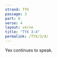 ```yaml
---
strand: TYX
passage: 3
part: 0
verse: 4
layout: verse
title: "TYX 3:4"
permalink: /TYX/3/4/
---
```

Yex continues to speak.
